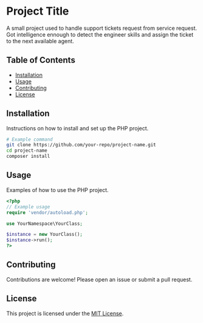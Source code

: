 # Project Title

A small project used to handle support tickets request from service request. 
Got intelligence ennough to detect the engineer skills and assign the ticket to the next available agent.

## Table of Contents

- [Installation](#installation)
- [Usage](#usage)
- [Contributing](#contributing)
- [License](#license)

## Installation

Instructions on how to install and set up the PHP project.

```bash
# Example command
git clone https://github.com/your-repo/project-name.git
cd project-name
composer install
```

## Usage

Examples of how to use the PHP project.

```php
<?php
// Example usage
require 'vendor/autoload.php';

use YourNamespace\YourClass;

$instance = new YourClass();
$instance->run();
?>
```

## Contributing

Contributions are welcome! Please open an issue or submit a pull request.

## License

This project is licensed under the [MIT License](LICENSE).